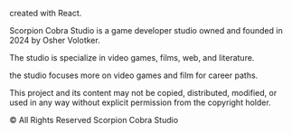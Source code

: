 created with React.

Scorpion Cobra Studio is a game developer studio owned and founded in 2024 by Osher Volotker.

The studio is specialize in video games, films, web, and literature.

the studio focuses more on video games and film for career paths.



This project and its content may not be copied, distributed, modified, or used in any way without explicit permission from the copyright holder.

© All Rights Reserved Scorpion Cobra Studio